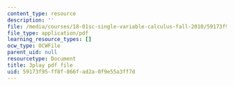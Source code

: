 ```yaml
---
content_type: resource
description: ''
file: /media/courses/18-01sc-single-variable-calculus-fall-2010/59173f95ff8f866fad2a0f9e55a3ff7d_eHJuAByQf5A.pdf
file_type: application/pdf
learning_resource_types: []
ocw_type: OCWFile
parent_uid: null
resourcetype: Document
title: 3play pdf file
uid: 59173f95-ff8f-866f-ad2a-0f9e55a3ff7d
---
```


